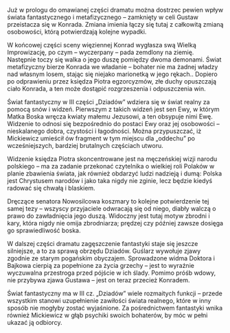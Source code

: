 Już w prologu do omawianej części dramatu można dostrzec pewien wpływ świata fantastycznego i metafizycznego – zamknięty w celi Gustaw przeistacza się w Konrada. Zmiana imienia łączy się tutaj z całkowitą zmianą osobowości, którą potwierdzają kolejne wypadki.

W końcowej części sceny więziennej Konrad wygłasza swą Wielką Improwizację, po czym –  wyczerpany – pada zemdlony na ziemię. Następnie toczy się walka o jego duszę pomiędzy dwoma demonami. Świat metafizyczny bierze Konrada we władanie – bohater nie ma żadnej władzy nad własnym losem, stając się niejako marionetką w jego rękach.. Dopiero po odprawieniu przez księdza Piotra egzorcyzmów, złe duchy opuszczają ciało Konrada, a ten może dostąpić rozgrzeszenia i odpuszczenia win.

Świat fantastyczny w III części „Dziadów” wdziera się w świat realny za pomocą snów i widzeń. Pierwszym z takich widzeń jest sen Ewy, w którym Matka Boska wręcza kwiaty małemu Jezusowi, a ten obsypuje nimi Ewę. Widzenie to odnosi się bezpośrednio do postaci Ewy oraz jej osobowości – nieskalanego dobra, czystości i łagodności. Można przypuszczać, iż Mickiewicz umieścił ów fragment w tym miejscu dla „oddechu” po wcześniejszych, bardziej brutalnych częściach utworu.

Widzenie księdza Piotra skoncentrowane jest na męczeńskiej wizji narodu polskiego – ma za zadanie przekonać czytelnika o wielkiej roli Polaków w planie zbawienia świata, jak również obdarzyć ludzi nadzieją i dumą: Polska jest Chrystusem narodów i jako taka nigdy nie zginie, lecz będzie kiedyś radować się chwałą i blaskiem.

Dręczące senatora Nowosilcowa koszmary to kolejne potwierdzenie tej samej tezy – wszyscy przyjaciele odwracają się od niego, diabły walczą o prawo do zawładnięcia jego duszą. Widoczny jest tutaj motyw zbrodni i kary, która nigdy nie omija zbrodniarza; prędzej czy później zawsze dosięga go sprawiedliwość boska.

W dalszej części dramatu zagęszczenie fantastyki staje się jeszcze silniejsze, a to za sprawą obrzędu Dziadów. Guślarz wywołuje zjawy zgodnie ze starym pogańskim obyczajem. Sprowadzone widma Doktora i Bajkowa cierpią za popełnione za życia grzechy – jest to wyraźnie wyczuwalna przestroga przed pójście w ich ślady. Pomimo próśb wdowy, nie przybywa zjawa Gustawa – jest on teraz przecież Konradem.

Świat fantastyczny ma w III cz. „Dziadów” wiele rozmaitych funkcji – przede wszystkim stanowi uzupełnienie zawiłości świata realnego, które w inny sposób nie mogłyby zostać wyjaśnione. Za pośrednictwem fantastyki wnika również Mickiewicz w głąb psychiki swoich bohaterów, by móc w pełni ukazać ją odbiorcy.

